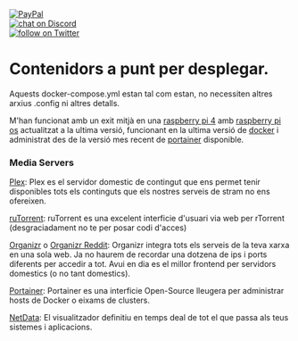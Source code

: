 <a href="https://www.paypal.com/donate/?hosted_button_id=EFVMSRHVBNJP4">
<img src="https://img.shields.io/badge/PayPal-00457C?style=for-the-badge&logo=paypal&logoColor=white" alt="PayPal"></a></br>

<a href="https://discord.gg/ahVq54p">
<img src="https://img.shields.io/discord/667340023829626920?logo=discord" alt="chat on Discord"></a></br>

<a href="https://twitter.com/4xsample/follow?screen_name=shields_io">
<img src="https://img.shields.io/twitter/follow/4xsample?style=social&logo=twitter" alt="follow on Twitter"></a>

# Contenidors a punt per desplegar.

Aquests docker-compose.yml estan tal com estan, no necessiten altres arxius .config ni altres detalls.

M'han funcionat amb un exit mitjà en una [raspberry pi 4](https://www.raspberrypi.com/products/raspberry-pi-4-model-b/) amb [raspberry pi os](https://www.raspberrypi.com/software/) actualitzat a la ultima versió, funcionant en la ultima versió de [docker](https://www.docker.com) i administrat des de la versió mes recent de [portainer](https://www.portainer.io) disponible.


### Media Servers

[Plex](https://app.plex.tv): Plex es el servidor domestic de contingut que ens permet tenir disponibles tots els continguts que els nostres serveis de stram no ens ofereixen.

[ruTorrent](https://hub.docker.com/r/linuxserver/rutorrent): ruTorrent es una excelent interficie d'usuari via web per rTorrent (desgraciadament no te per posar codi d'acces)

[Organizr](https://organizr.us) o [Organizr Reddit](https://www.reddit.com/r/organizr/): Organizr integra tots els serveis de la teva xarxa en una sola web. Ja no haurem de recordar una dotzena de ips i ports diferents per accedir a tot. Avui en dia es el millor frontend per servidors domestics (o no tant domestics).

[Portainer](https://portainer.io): Portainer es una interficie Open-Source lleugera per administrar hosts de Docker o eixams de clusters.

[NetData](https://my-netdata.io): El visualitzador definitiu en temps deal de tot el que passa als teus sistemes i aplicacions.